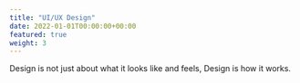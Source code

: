 ```yaml
---
title: "UI/UX Design"
date: 2022-01-01T00:00:00+00:00
featured: true
weight: 3
---
```


Design is not just about what it looks like and feels, Design is how it works.